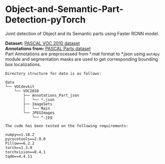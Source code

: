 # Object-and-Semantic-Part-Detection-pyTorch
Joint detection of Object and its Semantic parts using Faster RCNN model.

**Dataset:** [PASCAL VOC 2010 dataset](http://host.robots.ox.ac.uk/pascal/VOC/voc2010/index.html#devkit)<br>
**Annotations from:** [PASCAL Parts dataset](http://roozbehm.info/pascal-parts/pascal-parts.html)
<br>Part Annotations are preprocessed from  \*.mat format to \*.json using ```mat4py``` module and segmentation masks are used to get corresponding bounding box localizations.
```
Directory structure for data is as follows:

data
└── VOCdevkit
    └── VOC2010
        ├── Annotations_Part_json
        │   └── *.json
        ├── ImageSets
        │   └── Main
        └── JPEGImages
            └── *.jpg
```

```
The code has been tested on the following requirements:

numpy==1.18.2
pycocotools==2.0.0
Pillow==6.2.2
torch==1.3.0
torchvision==0.4.1
tqdm==4.4.11
```